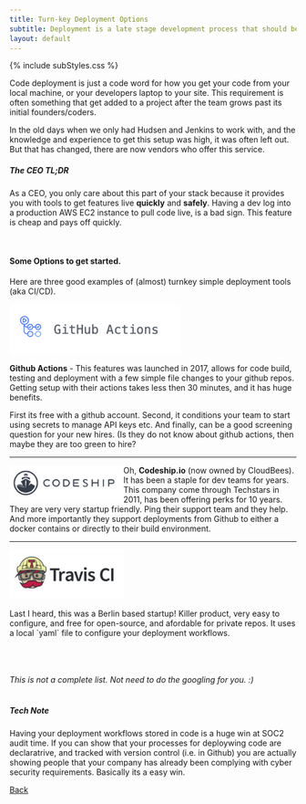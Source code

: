 ```yaml
---
title: Turn-key Deployment Options
subtitle: Deployment is a late stage development process that should be included from inceptions of a project.
layout: default
---
```


{% include subStyles.css %}

<p>
    Code deployment is just a code word for how you get your code
    from your local machine, or your developers laptop to your site. This 
    requirement is often something that get added to a project after the 
    team grows past its initial founders/coders.
</p>

<p>
    In the old days when we only had Hudsen and Jenkins to work with, and the 
    knowledge and experience to get this setup was high, it was often left out. But 
    that has changed, there are now vendors who offer this service. 
</p>

<div class="ceo-note">
    <h5>
        The CEO TL;DR
    </h5>
    <p>
        As a CEO, you only care about this part of your stack because it provides
        you with tools to get features live <b>quickly</b> and <b>safely</b>. Having a dev log into
        a production AWS EC2 instance to pull code live, is a bad sign. This feature 
        is cheap and pays off quickly.
    </p>
</div>

<br>

<h4>
    Some Options to get started.
</h4>

<p>
    Here are three good examples of (almost) turnkey simple 
    deployment tools (aka CI/CD).
</p>

<div class="row">
    <div class="col-4">
        <a href="https://github.com/features/actions" target="_blank">
            <img src="/assets/images/github-actions.png" width="300">
        </a>
    </div>
    <div class="col-8">
        <p>
            <b>Github Actions</b> - This features was launched in 2017, allows for code build, testing and
            deployment with a few simple file changes to your github repos. Getting setup with 
            their actions takes less then 30 minutes, and it has huge benefits. 
        </p>
        <p>
            First its free with a github account. Second, it conditions your team to start 
            using secrets to manage API keys etc. And finally, can be a good screening question
            for your new hires. (Is they do not know about github actions, then maybe they are too
            green to hire?
        </p>
    </div>
</div>

<hr>

<div class="row">
    <div class="col-4">
        <a href="https://www.cloudbees.com/products/codeship" target="_blank">
            <img src="/assets/images/codeship.png" style="float: left;" width="200">
        </a>
    </div>
    <div class="col-8">
        <p>
            Oh, <b>Codeship.io</b> (now owned by CloudBees). It has been a staple for dev teams for years. This company
            come through Techstars in 2011, has been offering perks for 10 years. They are very very startup friendly.
            Ping their support team and they help. And more importantly they support deployments from Github to either 
            a docker contains or directly to their build environment.
        </p>
    </div>
</div>

<hr>

<div class="row">
    <div class="col-4">
        <a href="https://www.travis-ci.com/" target="_blank">
            <img src="/assets/images/travis-ci.png" width="200">
        </a>
    </div>
    <div class="col-8">
        <p>
            Last I heard, this was a Berlin based startup! Killer product, very easy to configure, and 
            free for open-source, and afordable for private repos. It uses a local `yaml` file to configure 
            your deployment workflows.
        </p>
    </div>
</div>

<br>
<br>
<br>
<i>
    This is not a complete list. Not need to do the googling for you. :)
</i>
<br>
<br>

<div class="tech-note">
    <h5>
    Tech Note
    </h5>
    <p>
        Having your deployment workflows stored in code is a huge win at SOC2 audit time. If you can show
        that your processes for deploywing code are declaratrive, and tracked with version control (i.e. in Github) you are actually showing people that your company has already been complying with cyber security requirements. Basically its a easy win.
    </p>
</div>

[Back](/recipes)
